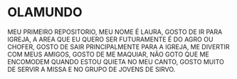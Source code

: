 # OLAMUNDO
MEU PRIMEIRO REPOSITORIO,
MEU NOME É LAURA,
GOSTO DE IR PARA IGREJA,
A AREA QUE EU QUERO SER FUTURAMENTE É DO AGRO OU CHOFER,
GOSTO DE SAIR PRINCIPALMENTE PARA A IGREJA,
ME DIVERTIR COM MEUS AMIGOS,
GOSTO DE ME MAQUIAR,
NÃO GOTO QUE ME ENCOMODEM QUANDO ESTOU QUIETA NO MEU CANTO,
GOSTO MUITO DE SERVIR A MISSA E NO GRUPO DE JOVENS DE SIRVO.
